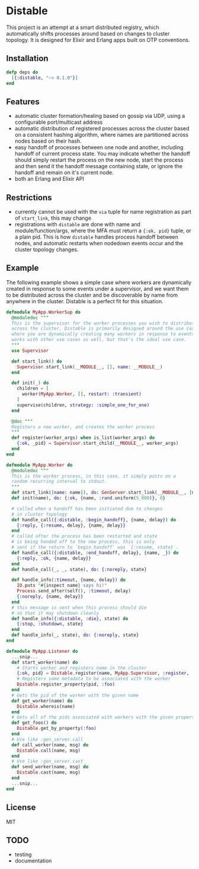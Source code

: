 # Distable

This project is an attempt at a smart distributed registry, which automatically
shifts processes around based on changes to cluster topology. It is designed
for Elixir and Erlang apps built on OTP conventions.

## Installation

```elixir
defp deps do
  [{:distable, "~> 0.1.0"}]
end
```

## Features

- automatic cluster formation/healing based on gossip
  via UDP, using a configurable port/multicast address
- automatic distribution of registered processes across
  the cluster based on a consistent hashing algorithm,
  where names are partitioned across nodes based on their hash.
- easy handoff of processes between one node and another, including
  handoff of current process state. You may indicate whether the
  handoff should simply restart the process on the new node, start
  the process and then send it the handoff message containing state,
  or ignore the handoff and remain on it's current node.
- both an Erlang and Elixir API

## Restrictions

- currently cannot be used with the `via` tuple for name registration
  as part of `start_link`, this may change
- registrations with `distable` are done with name and module/function/args,
  where the MFA must return a `{:ok, pid}` tuple, or a plain pid. This is how
  `distable` handles process handoff between nodes, and automatic restarts when nodedown
  events occur and the cluster topology changes.

## Example

The following example shows a simple case where workers are dynamically created in response
to some events under a supervisor, and we want them to be distributed across the cluster and
be discoverable by name from anywhere in the cluster. Distable is a perfect fit for this
situation.

```elixir
defmodule MyApp.WorkerSup do
  @moduledoc """
  This is the supervisor for the worker processes you wish to distribute
  across the cluster, Distable is primarily designed around the use case
  where you are dynamically creating many workers in response to events. It
  works with other use cases as well, but that's the ideal use case.
  """
  use Supervisor

  def start_link() do
    Supervisor.start_link(__MODULE__, [], name: __MODULE__)
  end

  def init(_) do
    children = [
      worker(MyApp.Worker, [], restart: :transient)
    ]
    supervise(children, strategy: :simple_one_for_one)
  end

  @doc """
  Registers a new worker, and creates the worker process
  """
  def register(worker_args) when is_list(worker_args) do
    {:ok, _pid} = Supervisor.start_child(__MODULE__, worker_args)
  end
end

defmodule MyApp.Worker do
  @moduledoc """
  This is the worker process, in this case, it simply posts on a
  random recurring interval to stdout.
  """
  def start_link([name: name]), do: GenServer.start_link(__MODULE__, [name])
  def init(name), do: {:ok, {name, :rand.uniform(5_000)}, 0}

  # called when a handoff has been initiated due to changes
  # in cluster topology
  def handle_call({:distable, :begin_handoff}, {name, delay}) do
    {:reply, {:resume, delay}, {name, delay}}
  end
  # called after the process has been restarted and state
  # is being handed off to the new process, this is only
  # sent if the return to `begin_handoff` was `{:resume, state}`.
  def handle_call({:distable, :end_handoff, delay}, {name, _}) do
    {:reply, :ok, {name, delay}}
  end
  def handle_call(_, _, state), do: {:noreply, state}

  def handle_info(:timeout, {name, delay}) do
    IO.puts "#{inspect name} says hi!"
    Process.send_after(self(), :timeout, delay)
    {:noreply, {name, delay}}
  end
  # this message is sent when this process should die
  # so that it may shutdown cleanly
  def handle_info({:distable, :die}, state) do
    {:stop, :shutdown, state}
  end
  def handle_info(_, state), do: {:noreply, state}
end

defmodule MyApp.Listener do
  ...snip...
  def start_worker(name) do
    # Starts worker and registers name in the cluster
    {:ok, pid} = Distable.register(name, MyApp.Supervisor, :register, [name: name])
    # Registers some metadata to be associated with the worker
    Distable.register_property(pid, :foo)
  end
  # Gets the pid of the worker with the given name
  def get_worker(name) do
    Distable.whereis(name)
  end
  # Gets all of the pids associated with workers with the given property
  def get_foos() do
    Distable.get_by_property(:foo)
  end
  # Use like :gen_server.call
  def call_worker(name, msg) do
    Distable.call(name, msg)
  end
  # Use like :gen_server.cast
  def send_worker(name, msg) do
    Distable.cast(name, msg)
  end
  ...snip...
end
```

## License

MIT

## TODO

- testing
- documentation
